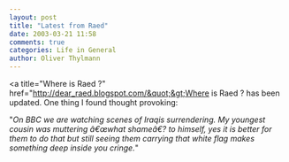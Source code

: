 ```yaml
---
layout: post
title: "Latest from Raed"
date: 2003-03-21 11:58
comments: true
categories: Life in General
author: Oliver Thylmann
---
```



&lt;a title=&quot;Where is Raed ?&quot; href=&quot;http://dear_raed.blogspot.com/&quot;&gt;Where is Raed ? has been updated. One thing I found thought provoking:

&quot;*On BBC we are watching scenes of Iraqis surrendering. My youngest cousin was muttering â€œwhat shameâ€? to himself, yes it is better for them to do that but still seeing them carrying that white flag makes something deep inside you cringe.*&quot;


